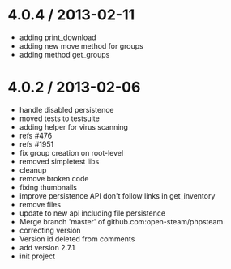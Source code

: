 
4.0.4 / 2013-02-11 
==================

  * adding print_download
  * adding new move method for groups
  * adding method get_groups

4.0.2 / 2013-02-06 
==================

  * handle disabled persistence
  * moved tests to testsuite
  * adding helper for virus scanning
  * refs #476
  * refs #1951
  * fix group creation on root-level
  * removed simpletest libs
  * cleanup
  * remove broken code
  * fixing thumbnails
  * improve persistence API don't follow links in get_inventory
  * remove files
  * update to new api including file persistence
  * Merge branch 'master' of github.com:open-steam/phpsteam
  * correcting version
  * Version id deleted from comments
  * add version 2.7.1
  * init project
